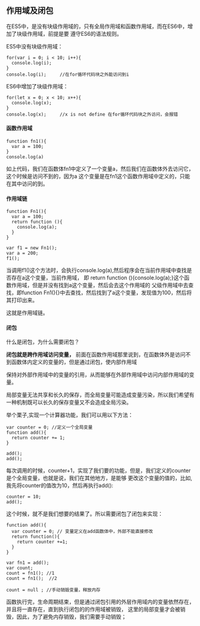## 作用域及闭包

在ES5中，是没有块级作用域的，只有全局作用域和函数作用域，而在ES6中，增加了块级作用域，前提是要
遵守ES6的语法规则。

ES5中没有块级作用域：

	for(var i = 0; i < 10; i++){
	  console.log(i);
	}
	console.log(i); 	//在for循环代码块之外能访问到i

ES6中增加了块级作用域：

	for(let x = 0; x < 10; x++){
	  console.log(x);
	}
	console.log(x);		//x is not define 在for循环代码块之外访问，会报错

#### 函数作用域

	function fn1(){
	  var a = 100;
	}
	console.log(a) 

如上代码，我们在函数体fn1中定义了一个变量a，然后我们在函数体外去访问它，这个时候是访问不到的，因为a
这个变量是在fn1这个函数作用域中定义的，只能在其中访问的到。

#### 作用域链

    function Fn1(){
	  var a = 100;
	  return function (){
	    console.log(a);
	  }
	}

	var f1 = new Fn1();
	var a = 200;
	f1();

当调用f1()这个方法时，会执行console.log(a),然后程序会在当前作用域中查找是否存在a这个变量，当前作用域，
即 return function (){console.log(a);}这个函数作用域，但是并没有找到a这个变量，然后会去这个作用域的
父级作用域中去查找，即function Fn1(){}中去查找，然后找到了a这个变量，发现值为100，然后将其打印出来。

这就是作用域链。

#### 闭包

什么是闭包，为什么需要闭包？

**闭包就是跨作用域访问变量，** 前面在函数作用域那里说到，在函数体外是访问不到函数体内定义的变量的，但是通过闭包，使内部作用域

保持对外部作用域中的变量的引用，从而能够在外部作用域中访问内部作用域的变量。

局部变量无法共享和长久的保存，而全局变量可能造成变量污染，所以我们希望有一种机制既可以长久的保存变量又不会造成全局污染。

举个栗子,实现一个计算器功能，我们可以用以下方法：

	var counter = 0; //定义一个全局变量
	function add(){
	  return counter += 1;
	} 

	add();
	add();

每次调用的时候，counter+1，实现了我们要的功能，但是，我们定义的counter是个全局变量，也就是说，我们在其他地方，是能够
更改这个变量的值的，比如,我先将counter的值改为10，然后再执行add():
	
	counter = 10;
	add();

这个时候，就不是我们想要的结果了。所以需要闭包了闭包来实现：

	function add(){
	  var counter = 0; // 变量定义在add函数体中，外部不能直接修改
	  return function(){
	  	return counter +=1;
	  }
	}

	var fn1 = add();
	var count;
	count = fn1(); //1
	count = fn1();	//2

	count = null ; //手动销毁变量，释放内存

函数执行完，生命周期结束，但是通过闭包引用的外层作用域内的变量依然存在，并且将一直存在，直到执行闭包的的作用域被销毁，
这里的局部变量才会被销毁，因此，为了避免内存销毁，我们需要手动销毁；




